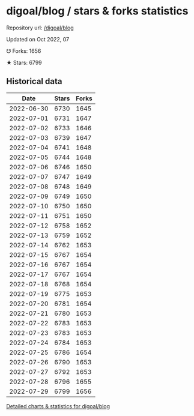 # digoal/blog / stars & forks statistics

Repository url: [/digoal/blog](https://github.com/digoal/blog)

Updated on Oct 2022, 07

☋ Forks: 1656

★ Stars: 6799

## Historical data
| Date | Stars | Forks |
|------|-------|-------|
| 2022-06-30 | 6730 | 1645 | 
| 2022-07-01 | 6731 | 1647 | 
| 2022-07-02 | 6733 | 1646 | 
| 2022-07-03 | 6739 | 1647 | 
| 2022-07-04 | 6741 | 1648 | 
| 2022-07-05 | 6744 | 1648 | 
| 2022-07-06 | 6746 | 1650 | 
| 2022-07-07 | 6747 | 1649 | 
| 2022-07-08 | 6748 | 1649 | 
| 2022-07-09 | 6749 | 1650 | 
| 2022-07-10 | 6750 | 1650 | 
| 2022-07-11 | 6751 | 1650 | 
| 2022-07-12 | 6758 | 1652 | 
| 2022-07-13 | 6759 | 1652 | 
| 2022-07-14 | 6762 | 1653 | 
| 2022-07-15 | 6767 | 1654 | 
| 2022-07-16 | 6767 | 1654 | 
| 2022-07-17 | 6767 | 1654 | 
| 2022-07-18 | 6768 | 1654 | 
| 2022-07-19 | 6775 | 1653 | 
| 2022-07-20 | 6781 | 1654 | 
| 2022-07-21 | 6780 | 1653 | 
| 2022-07-22 | 6783 | 1653 | 
| 2022-07-23 | 6783 | 1653 | 
| 2022-07-24 | 6784 | 1653 | 
| 2022-07-25 | 6786 | 1654 | 
| 2022-07-26 | 6790 | 1653 | 
| 2022-07-27 | 6792 | 1653 | 
| 2022-07-28 | 6796 | 1655 | 
| 2022-07-29 | 6799 | 1656 | 


[Detailed charts & statistics for digoal/blog](https://reviewgithub.com/rep/digoal/blog)
